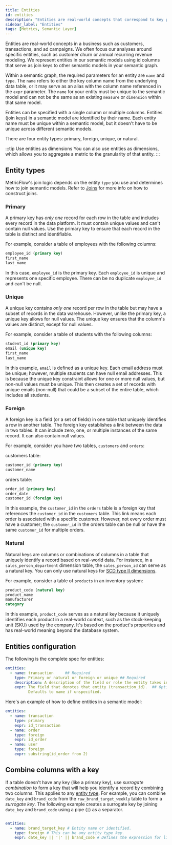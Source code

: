 ```yaml
---
title: Entities
id: entities
description: "Entities are real-world concepts that correspond to key parts of your business, such as customers, transactions, and ad campaigns."
sidebar_label: "Entities"
tags: [Metrics, Semantic Layer]
---
```


Entities are real-world concepts in a business such as customers, transactions, and ad campaigns. We often focus our analyses around specific entities, such as customer churn or annual recurring revenue modeling. We represent entities in our semantic models using id columns that serve as join keys to other semantic models in your semantic graph.

Within a semantic graph, the required parameters for an entity are `name` and `type`. The `name` refers to either the key column name from the underlying data table, or it may serve as an alias with the column name referenced in the `expr` parameter. The `name` for your entity must be unique to the semantic model and can not be the same as an existing `measure` or `dimension` within that same model.

Entities can be specified with a single column or multiple columns. Entities (join keys) in a semantic model are identified by their name. Each entity name must be unique within a semantic model, but it doesn't have to be unique across different semantic models. 

There are four entity types: primary, foreign, unique, or natural.

:::tip Use entities as dimensions
You can also use entities as dimensions, which allows you to aggregate a metric to the granularity of that entity.
:::

## Entity types

MetricFlow's join logic depends on the entity `type` you use and determines how to join semantic models. Refer to [Joins](/docs/build/join-logic) for more info on how to construct joins.

### Primary
A primary key has _only one_ record for each row in the table and includes every record in the data platform. It must contain unique values and can't contain null values. Use the primary key to ensure that each record in the table is distinct and identifiable.

<Expandable alt_header="Primary key example">

For example, consider a table of employees with the following columns:

```sql
employee_id (primary key)
first_name
last_name
```
In this case, `employee_id` is the primary key. Each `employee_id` is unique and represents one specific employee. There can be no duplicate `employee_id` and can't be null.

</Expandable>

### Unique
A unique key contains _only one_ record per row in the table but may have a subset of records in the data warehouse. However, unlike the primary key, a unique key allows for null values. The unique key ensures that the column's values are distinct, except for null values.

<Expandable alt_header="Unique key example">

For example, consider a table of students with the following columns:

```sql
student_id (primary key)
email (unique key)
first_name
last_name
```

In this example, `email` is defined as a unique key. Each email address must be unique; however, multiple students can have null email addresses. This is because the unique key constraint allows for one or more null values, but non-null values must be unique. This then creates a set of records with unique emails (non-null) that could be a subset of the entire table, which includes all students.

</Expandable>

### Foreign
A foreign key is a field (or a set of fields) in one table that uniquely identifies a row in another table. The foreign key establishes a link between the data in two tables.
It can include zero, one, or multiple instances of the same record. It can also contain null values.

<Expandable alt_header="Foreign key example">

For example, consider you have two tables, `customers` and `orders`:

customers table:

```sql
customer_id (primary key)
customer_name
```

orders table:

```sql
order_id (primary key)
order_date
customer_id (foreign key)
```

In this example, the `customer_id` in the `orders` table is a foreign key that references the `customer_id` in the `customers` table. This link means each order is associated with a specific customer. However, not every order must have a customer; the `customer_id` in the orders table can be null or have the same `customer_id` for multiple orders.

</Expandable>

### Natural

Natural keys are columns or combinations of columns in a table that uniquely identify a record based on real-world data. For instance, in a `sales_person_department` dimension table, the `sales_person_id` can serve as a natural key. You can only use natural keys for [SCD type II dimensions](/docs/build/dimensions#scd-type-ii).

<Expandable alt_header="Natural key example">

For example, consider a table of `products` in an inventory system:

```sql
product_code (natural key)
product_name
manufacturer
category
```

In this example, `product_code` serves as a natural key because it uniquely identifies each product in a real-world context, such as the stock-keeping unit (SKU) used by the company. It's based on the product's properties and has real-world meaning beyond the database system.

</Expandable>

## Entities configuration

The following is the complete spec for entities:

```yaml
entities:
  - name: transaction     ## Required
    type: Primary or natural or foreign or unique ## Required
    description: A description of the field or role the entity takes in this table ## Optional
    expr: The field that denotes that entity (transaction_id).  ## Optional
          Defaults to name if unspecified.
```

Here's an example of how to define entities in a semantic model:
  
```yaml
entities:
  - name: transaction
    type: primary
    expr: id_transaction
  - name: order
    type: foreign
    expr: id_order
  - name: user
    type: foreign
    expr: substring(id_order from 2)
```

## Combine columns with a key

If a table doesn't have any key (like a primary key), use _surrogate combination_ to form a key that will help you identify a record by combining two columns. This applies to any [entity type](/docs/build/entities#entity-types). For example, you can combine `date_key` and `brand_code` from the `raw_brand_target_weekly` table to form a _surrogate key_. The following example creates a surrogate key by joining `date_key` and `brand_code` using a pipe (`|`) as a separator. 

```yaml

entities:
  - name: brand_target_key # Entity name or identified.
    type: foreign # This can be any entity type key. 
    expr: date_key || '|' || brand_code # Defines the expression for linking fields to form the surrogate key.
```
